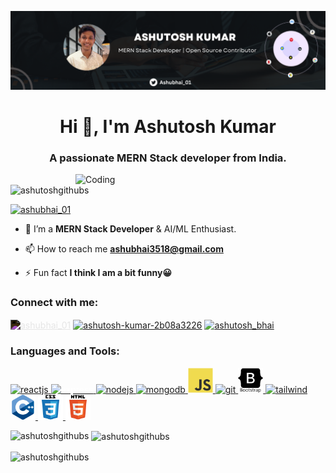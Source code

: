 ![logo](https://github.com/ashutoshgithubs/ashutoshgithubs/blob/main/banner2.png)
<h1 align="center">Hi 👋, I'm Ashutosh Kumar</h1>
<h3 align="center">A passionate MERN Stack developer from India.</h3>
<img align="right" alt="Coding" width="400" src="https://mir-s3-cdn-cf.behance.net/project_modules/max_1200/06f21a161921919.63cd7887d0a70.gif">

<p align="left"> <img src="https://komarev.com/ghpvc/?username=ashutoshgithubs&label=Profile%20views&color=0e75b6&style=flat" alt="ashutoshgithubs" /> </p>

<p align="left"> <a href="https://twitter.com/ashubhai_01" target="blank"><img src="https://img.shields.io/twitter/follow/ashubhai_01?logo=twitter&style=for-the-badge" alt="ashubhai_01" /></a> </p>

- 🌱 I’m a **MERN Stack Developer** & AI/ML Enthusiast.

- 📫 How to reach me **ashubhai3518@gmail.com**

- ⚡ Fun fact **I think I am a bit funny😀**

<h3 align="left">Connect with me:</h3> 

<i class="devicon-twitter-original"></i>
          
<p align="left">
<a href="https://twitter.com/ashubhai_01" target="blank"><img align="center" style="filter: invert(100%) contrast(100%);" src="https://cdn.jsdelivr.net/gh/devicons/devicon@latest/icons/twitter/twitter-original.svg" alt="ashubhai_01" height="30" width="40" /></a>
<a href="https://linkedin.com/in/ashutosh-kumar-2b08a3226" target="blank"><img align="center" src="https://raw.githubusercontent.com/rahuldkjain/github-profile-readme-generator/master/src/images/icons/Social/linked-in-alt.svg" alt="ashutosh-kumar-2b08a3226" height="30" width="40" /></a>
<!-- <a href="https://instagram.com/singhashu940" target="blank"><img align="center" src="https://raw.githubusercontent.com/rahuldkjain/github-profile-readme-generator/master/src/images/icons/Social/instagram.svg" alt="singhashu942" height="30" width="40" /></a> -->
<a href="https://www.leetcode.com/ashutosh_bhai" target="blank"><img align="center" src="https://raw.githubusercontent.com/rahuldkjain/github-profile-readme-generator/master/src/images/icons/Social/leet-code.svg" alt="ashutosh_bhai" height="30" width="40" /></a>
</p>

<h3 align="left">Languages and Tools:</h3>
<p align="left">  <a href="https://react.dev/" target="_blank" rel="noreferrer"> <img src="https://cdn.jsdelivr.net/gh/devicons/devicon@latest/icons/react/react-original.svg" alt="reactjs" width="40" height="40"/> </a><a href="https://devdocs.io/express/" target="_blank" rel="noreferrer"> <img src="https://cdn.jsdelivr.net/gh/devicons/devicon@latest/icons/express/express-original.svg" alt="express" width="40" height="40" style="color:white"/> </a> <a href="https://devdocs.io/express/" target="_blank" rel="noreferrer"> <img src="https://cdn.jsdelivr.net/gh/devicons/devicon@latest/icons/nodejs/nodejs-original-wordmark.svg" alt="nodejs" width="40" height="40"/> </a> <a href="https://www.mongodb.com/docs/" target="_blank" rel="noreferrer"> <img src="https://cdn.jsdelivr.net/gh/devicons/devicon@latest/icons/mongodb/mongodb-original-wordmark.svg" alt="mongodb" width="40" height="40"/> </a><a href="https://developer.mozilla.org/en-US/docs/Web/JavaScript" target="_blank" rel="noreferrer"> <img src="https://raw.githubusercontent.com/devicons/devicon/master/icons/javascript/javascript-original.svg" alt="javascript" width="40" height="40"/> </a>  <a href="https://git-scm.com/docs" target="_blank" rel="noreferrer"> <img src="https://cdn.jsdelivr.net/gh/devicons/devicon@latest/icons/git/git-original.svg" alt="git" width="40" height="40"/> </a><a href="https://getbootstrap.com" target="_blank" rel="noreferrer"> <img src="https://raw.githubusercontent.com/devicons/devicon/master/icons/bootstrap/bootstrap-plain-wordmark.svg" alt="bootstrap" width="40" height="40" style="color:white:/> </a> <a href="https://tailwindcss.com/" target="_blank" rel="noreferrer"> <img src="https://www.vectorlogo.zone/logos/tailwindcss/tailwindcss-icon.svg" alt="tailwind" width="40" height="40"/> </a> <a href="https://www.w3schools.com/cpp/" target="_blank" rel="noreferrer"> <img src="https://raw.githubusercontent.com/devicons/devicon/master/icons/cplusplus/cplusplus-original.svg" alt="cplusplus" width="40" height="40"/> </a> <a href="https://www.w3schools.com/css/" target="_blank" rel="noreferrer"> <img src="https://raw.githubusercontent.com/devicons/devicon/master/icons/css3/css3-original-wordmark.svg" alt="css3" width="40" height="40"/> </a> <a href="https://www.w3.org/html/" target="_blank" rel="noreferrer"> <img src="https://raw.githubusercontent.com/devicons/devicon/master/icons/html5/html5-original-wordmark.svg" alt="html5" width="40" height="40"/> </a>  </p>

<p><img align="left" src="https://github-readme-stats.vercel.app/api/top-langs?username=ashutoshgithubs&show_icons=true&locale=en&layout=compact" alt="ashutoshgithubs" /></p>

<p>&nbsp;<img align="center" src="https://github-readme-stats.vercel.app/api?username=ashutoshgithubs&show_icons=true&locale=en" alt="ashutoshgithubs" /></p>

<p><img align="center" src="https://github-readme-streak-stats.herokuapp.com/?user=ashutoshgithubs&" alt="ashutoshgithubs" /></p>

